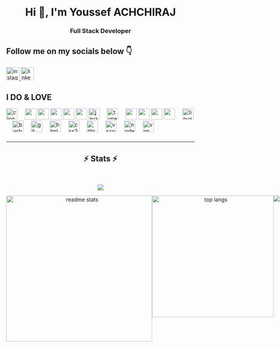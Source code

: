 <h1 align="center">Hi 👋, I'm Youssef ACHCHIRAJ</h1>
<h3 align="center">Full Stack Developer</h3>

###

<h2 align="left">Follow me on my socials below 👇</h2>

###

<div align="left">
  <a href="https://www.instagram.com/youssef_achchiraj/" target="_blank">
    <img src="https://img.shields.io/static/v1?message=Instagram&logo=instagram&label=&color=E4405F&logoColor=white&labelColor=&style=for-the-badge" height="35" alt="instagram logo"  />
  </a>
  <a href="https://www.linkedin.com/in/youssef-achchiraj-578927275/" target="_blank">
    <img src="https://img.shields.io/static/v1?message=LinkedIn&logo=linkedin&label=&color=0077B5&logoColor=white&labelColor=&style=for-the-badge" height="35" alt="linkedin logo"  />
  </a>
</div>

###

<div align="left">

  <h2 align="left">I DO & LOVE</h2>

  <img src="https://cdn.jsdelivr.net/gh/devicons/devicon/icons/c/c-original.svg" height="30" alt="c logo"  />
  <img width="12" />

  <img src="https://cdn.jsdelivr.net/gh/devicons/devicon@latest/icons/nextjs/nextjs-original.svg" height="30" />
          
  <img src="https://cdn.jsdelivr.net/gh/devicons/devicon@latest/icons/react/react-original.svg" height="30" />
          
  <img src="https://cdn.jsdelivr.net/gh/devicons/devicon@latest/icons/angular/angular-original.svg" height="30" />
          
  <img src="https://cdn.jsdelivr.net/gh/devicons/devicon@latest/icons/java/java-original.svg" height="30" />
          
  <img src="https://cdn.jsdelivr.net/gh/devicons/devicon@latest/icons/docker/docker-original.svg" height="30" />
          
  <img src="https://cdn.jsdelivr.net/gh/devicons/devicon/icons/javascript/javascript-original.svg" height="30" alt="javascript logo"  />
  <img width="12" />
  <img src="https://cdn.jsdelivr.net/gh/devicons/devicon/icons/typescript/typescript-original.svg" height="30" alt="typescript logo"  />
  <img width="12" />
  
  <img src="https://cdn.jsdelivr.net/gh/devicons/devicon@latest/icons/nestjs/nestjs-original.svg" height="30" />

  <img src="https://cdn.jsdelivr.net/gh/devicons/devicon@latest/icons/tailwindcss/tailwindcss-original-wordmark.svg" height="30" />

  <img src="https://cdn.jsdelivr.net/gh/devicons/devicon@latest/icons/laravel/laravel-original.svg" height="30" />
          
          
          
  <img src="https://cdn.jsdelivr.net/gh/devicons/devicon@latest/icons/wordpress/wordpress-original.svg" height="30" />
          
  <img width="12" />
  <img src="https://cdn.jsdelivr.net/gh/devicons/devicon/icons/linux/linux-original.svg" height="30" alt="linux logo"  />
  <img width="12" />
  <img src="https://cdn.jsdelivr.net/gh/devicons/devicon/icons/bash/bash-original.svg" height="30" alt="bash logo"  />
  <img width="12" />
  <img src="https://cdn.jsdelivr.net/gh/devicons/devicon/icons/git/git-original.svg" height="30" alt="git logo"  />
  <img width="12" />
  <img src="https://cdn.jsdelivr.net/gh/devicons/devicon/icons/html5/html5-original.svg" height="30" alt="html5 logo"  />
  <img width="12" />
  <img src="https://cdn.jsdelivr.net/gh/devicons/devicon/icons/css3/css3-original.svg" height="30" alt="css3 logo"  />
  <img width="12" />
  <img src="https://cdn.jsdelivr.net/gh/devicons/devicon/icons/mysql/mysql-original.svg" height="30" alt="mysql logo"  />
  <img width="12" />
  <img src="https://cdn.jsdelivr.net/gh/devicons/devicon/icons/vscode/vscode-original.svg" height="30" alt="vscode logo"  />
  <img width="12" />
  
  <img src="https://cdn.jsdelivr.net/gh/devicons/devicon/icons/nodejs/nodejs-original.svg" height="30" alt="nodejs logo"  />
  <img width="12" />
  
  <img src="https://cdn.jsdelivr.net/gh/devicons/devicon/icons/vim/vim-original.svg" height="30" alt="vim logo"  />
</div>

###

###

</div>

<hr/>

<h2 align="center">⚡ Stats ⚡</h2>
<br>
<p align="center">
  <tr>
    <td align="center" style="padding=0;width=50%;">
      <img src="https://github-readme-streak-stats.herokuapp.com?user=YoussefACHCHIRAJ&theme=vue-dark&dates=979797&stroke=00000000&background=00000000&fire=fff&hide_border=true" />
    </td>
  </tr>
</p>
<div align="center">
  <div style="display: flex; justify-content: space-between;">
    <img width="390" src="https://github-readme-stats.vercel.app/api?username=YoussefACHCHIRAJ&count_private=true&show_icons=true&theme=react&rank_icon=github&border_radius=10" alt="readme stats" />
    <img width="325" src="https://github-readme-stats.vercel.app/api/top-langs/?username=YoussefACHCHIRAJ&hide=HTML&langs_count=8&layout=compact&theme=react&border_radius=10&size_weight=0.5&count_weight=0.5&exclude_repo=github-readme-stats" alt="top langs" />
    <img src="https://tryhackme-badges.s3.amazonaws.com/YoussefACHCHIRAJ.png" alt="TryHackMe" />

  </div>
  
</div>
